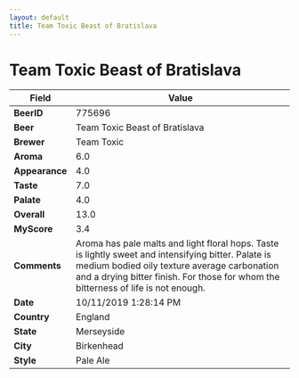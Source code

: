 ```yaml
---
layout: default
title: Team Toxic Beast of Bratislava
---
```


# Team Toxic Beast of Bratislava

| Field         | Value     |
|---------------|-----------|
| **BeerID** | 775696 |
| **Beer** | Team Toxic Beast of Bratislava |
| **Brewer** | Team Toxic |
| **Aroma** | 6.0 |
| **Appearance** | 4.0 |
| **Taste** | 7.0 |
| **Palate** | 4.0 |
| **Overall** | 13.0 |
| **MyScore** | 3.4 |
| **Comments** | Aroma has pale malts and light floral hops. Taste is lightly sweet and intensifying bitter. Palate is medium bodied oily texture average carbonation and a drying bitter finish. For those for whom the bitterness of life is not enough. |
| **Date** | 10/11/2019 1:28:14 PM |
| **Country** | England |
| **State** | Merseyside |
| **City** | Birkenhead |
| **Style** | Pale Ale |
